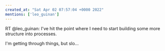 ```yaml
---
created_at: "Sat Apr 02 07:57:04 +0000 2022"
mentions: ['leo_guinan']
---
```


RT @leo_guinan: I've hit the point where I need to start building some more structure into processes. 

I'm getting through things, but slo…